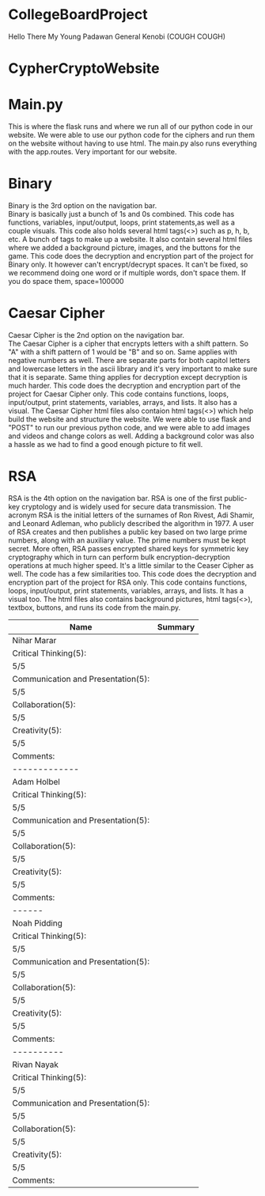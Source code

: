 # CollegeBoardProject
Hello There My Young Padawan 
General Kenobi (COUGH COUGH)
# CypherCryptoWebsite
# Main.py
This is where the flask runs and where we run all of our python code in our website. We were able to use our python code for the ciphers and run them on the website without having to use html. The main.py also runs everything with the app.routes. Very important for our website.  

# Binary
Binary is the 3rd option on the navigation bar.
<br/>
Binary is basically just a bunch of 1s and 0s combined. This code has functions, variables, input/output, loops, print statements,as well as a couple visuals. This code also holds several html tags(<>) such as p, h, b, etc. A bunch of tags to make up a website. It also contain several html files where we added a background picture, images, and the buttons for the game. This code does the decryption and encryption part of the project for Binary only. It however can't encrypt/decrypt spaces. It can't be fixed, so we recommend doing one word or if multiple words, don't space them. If you do space them, space=100000 

# Caesar Cipher
Caesar Cipher is the 2nd option on the navigation bar.
<br/>
The Caesar Cipher is a cipher that encrypts letters with a shift pattern. So "A" with a shift pattern of 1 would be "B" and so on. Same applies with negative numbers as well. There are separate parts for both capitol letters and lowercase letters in the ascii library and it's very important to make sure that it is separate. Same thing applies for decryption except decryption is much harder. This code does the decryption and encryption part of the project for Caesar Cipher only. This code contains functions, loops, input/output, print statements, variables, arrays, and lists. It also has a visual. The Caesar Cipher html files also contaion html tags(<>) which help build the website and structure the website. We were able to use flask and "POST" to run our previous python code, and we were able to add images and videos and change colors as well. Adding a background color was also a hassle as we had to find a good enough picture to fit well.  

# RSA
RSA is the 4th option on the navigation bar. 
RSA is one of the first public-key cryptology and is widely used for secure data transmission. The acronym RSA is the initial letters of the surnames of Ron Rivest, Adi Shamir, and Leonard Adleman, who publicly described the algorithm in 1977. A user of RSA creates and then publishes a public key based on two large prime numbers, along with an auxiliary value. The prime numbers must be kept secret. More often, RSA passes encrypted shared keys for symmetric key cryptography which in turn can perform bulk encryption-decryption operations at much higher speed. It's a little similar to the Ceaser Cipher as well. The code has a few similarities too. This code does the decryption and encryption part of the project for RSA only. This code contains functions, loops, input/output, print statements, variables, arrays, and lists. It has a visual too. The html files also contains background pictures, html tags(<>), textbox, buttons, and runs its code from the main.py. 

| Name | Summary |
| ---- | ------- |
| Nihar Marar |  |
| Critical Thinking(5): |  |
| 5/5 |  |
| Communication and Presentation(5): |  |
| 5/5 |  |
| Collaboration(5): |  |
| 5/5 |  |
| Creativity(5): |  |
| 5/5 |  |
| Comments: |  |
| ------------- |
| Adam Holbel |  |
| Critical Thinking(5): |  |
| 5/5 |  |
| Communication and Presentation(5): |  |
| 5/5 |  |
| Collaboration(5): |  |
| 5/5 |  |
| Creativity(5): |  |
| 5/5 |  |
| Comments: |  |
| ------ |
| Noah Pidding |  |
| Critical Thinking(5): |  |
| 5/5 |  |
| Communication and Presentation(5): |  |
| 5/5 |  |
| Collaboration(5): |  |
| 5/5 |  |
| Creativity(5): |  |
| 5/5 |  |
| Comments: |  |
| ---------- |
| Rivan Nayak|  |
| Critical Thinking(5): |  |
| 5/5 |  |
| Communication and Presentation(5): |  |
| 5/5 |  |
| Collaboration(5): |  |
| 5/5 |  |
| Creativity(5): |  |
| 5/5 |  |
| Comments: |  |
